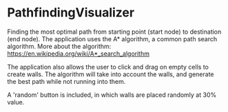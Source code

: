 # PathfindingVisualizer

Finding the most optimal path from starting point (start node) to destination (end node). The application uses the A* algorithm,
a common path search algorithm. More about the algorithm: https://en.wikipedia.org/wiki/A*_search_algorithm

The application also allows the user to click and drag on empty cells to create walls. The algorithm will take into account the walls,
and generate the best path while not running into them.

A 'random' button is included, in which walls are placed randomly at 30% value.

